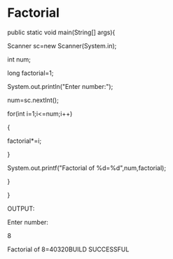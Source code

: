 # Factorial
public static void main(String[] args){

Scanner sc=new Scanner(System.in);

int num;

long factorial=1;

System.out.println("Enter number:");

num=sc.nextInt();

for(int i=1;i<=num;i++)

{

factorial*=i;

}

System.out.printf("Factorial of %d=%d",num,factorial);

}

}

OUTPUT:

Enter number:

8

Factorial of 8=40320BUILD SUCCESSFUL
